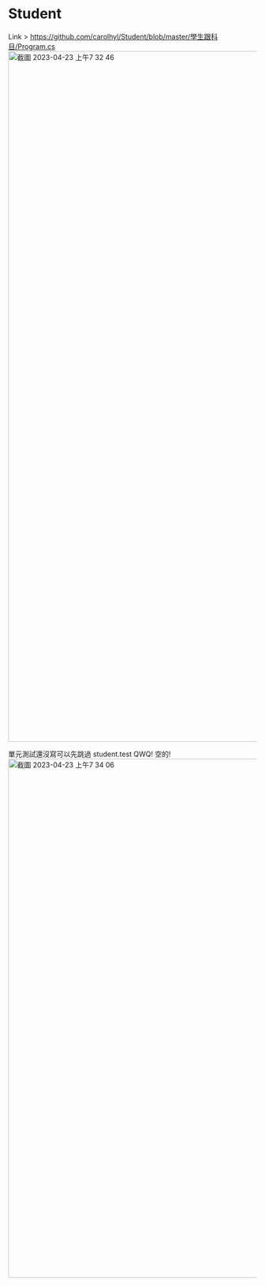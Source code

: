 # Student

Link > https://github.com/carolhyl/Student/blob/master/學生跟科目/Program.cs
<img width="1400" alt="截圖 2023-04-23 上午7 32 46" src="https://user-images.githubusercontent.com/125542660/233811864-2694ba74-c16e-427f-bc2d-1b766291b359.png">

單元測試還沒寫可以先跳過 student.test QWQ!
空的!
<img width="1052" alt="截圖 2023-04-23 上午7 34 06" src="https://user-images.githubusercontent.com/125542660/233811891-32f369c3-5d2e-4dcd-95ad-2d124ccfb127.png">
